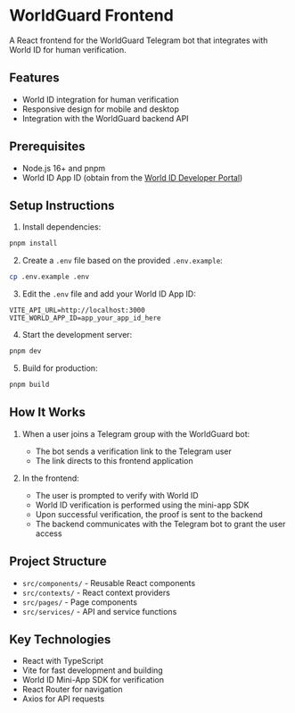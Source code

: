 # WorldGuard Frontend

A React frontend for the WorldGuard Telegram bot that integrates with World ID for human verification.

## Features

- World ID integration for human verification
- Responsive design for mobile and desktop
- Integration with the WorldGuard backend API

## Prerequisites

- Node.js 16+ and pnpm
- World ID App ID (obtain from the [World ID Developer Portal](https://developer.worldcoin.org))

## Setup Instructions

1. Install dependencies:

```bash
pnpm install
```

2. Create a `.env` file based on the provided `.env.example`:

```bash
cp .env.example .env
```

3. Edit the `.env` file and add your World ID App ID:

```
VITE_API_URL=http://localhost:3000
VITE_WORLD_APP_ID=app_your_app_id_here
```

4. Start the development server:

```bash
pnpm dev
```

5. Build for production:

```bash
pnpm build
```

## How It Works

1. When a user joins a Telegram group with the WorldGuard bot:
   - The bot sends a verification link to the Telegram user
   - The link directs to this frontend application

2. In the frontend:
   - The user is prompted to verify with World ID
   - World ID verification is performed using the mini-app SDK
   - Upon successful verification, the proof is sent to the backend
   - The backend communicates with the Telegram bot to grant the user access

## Project Structure

- `src/components/` - Reusable React components
- `src/contexts/` - React context providers
- `src/pages/` - Page components
- `src/services/` - API and service functions

## Key Technologies

- React with TypeScript
- Vite for fast development and building
- World ID Mini-App SDK for verification
- React Router for navigation
- Axios for API requests
